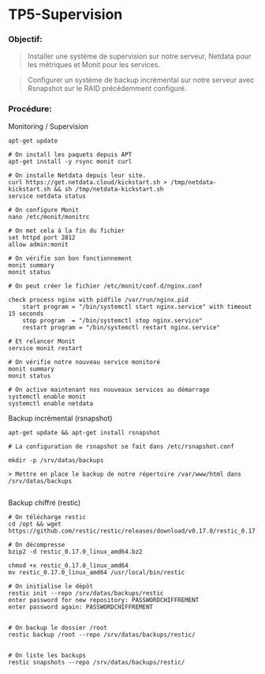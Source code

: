 # TP5-Supervision


### Objectif:

> Installer une système de supervision sur notre serveur, Netdata pour les métriques et Monit pour les services.

> Configurer un système de backup incrémental sur notre serveur avec Rsnapshot sur le RAID précédemment configuré.


### Procédure:

Monitoring / Supervision

```
apt-get update

# On install les paquets depuis APT
apt-get install -y rsync monit curl

# On installe Netdata depuis leur site. 
curl https://get.netdata.cloud/kickstart.sh > /tmp/netdata-kickstart.sh && sh /tmp/netdata-kickstart.sh
service netdata status

# On configure Monit
nano /etc/monit/monitrc

# On met cela à la fin du fichier
set httpd port 2812
allow admin:monit

# On vérifie son bon fonctionnement
monit summary
monit status

# On peut créer le fichier /etc/monit/conf.d/nginx.conf

check process nginx with pidfile /var/run/nginx.pid
    start program = "/bin/systemctl start nginx.service" with timeout 15 seconds
    stop program  = "/bin/systemctl stop nginx.service"
    restart program = "/bin/systemctl restart nginx.service"

# Et relancer Monit
service monit restart

# On vérifie notre nouveau service monitoré
monit summary
monit status

# On active maintenant nos nouveaux services au démarrage
systemctl enable monit
systemctl enable netdata
```

Backup incrémental (rsnapshot)

```
apt-get update && apt-get install rsnapshot

# La configuration de rsnapshot se fait dans /etc/rsnapshot.conf

mkdir -p /srv/datas/backups

> Mettre en place le backup de notre répertoire /var/www/html dans /srv/datas/backups


```

Backup chiffré (restic)

```
# On télécharge restic
cd /opt && wget https://github.com/restic/restic/releases/download/v0.17.0/restic_0.17.0_linux_amd64.bz2

# On décompresse
bzip2 -d restic_0.17.0_linux_amd64.bz2

chmod +x restic_0.17.0_linux_amd64
mv restic_0.17.0_linux_amd64 /usr/local/bin/restic

# On initialise le dépôt
restic init --repo /srv/datas/backups/restic
enter password for new repository: PASSWORDCHIFFREMENT
enter password again: PASSWORDCHIFFREMENT


# On backup le dossier /root
restic backup /root --repo /srv/datas/backups/restic/


# On liste les backups
restic snapshots --repo /srv/datas/backups/restic/
```

